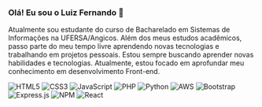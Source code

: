 ### Olá! Eu sou o Luiz Fernando 👋

Atualmente sou estudante do curso de Bacharelado em Sistemas de Informações na UFERSA/Angicos. Além dos meus estudos acadêmicos, passo parte do meu tempo livre aprendendo novas tecnologias e trabalhando em projetos pessoais. Estou sempre buscando aprender novas habilidades e tecnologias. Atualmente, estou focado em aprofundar meu conhecimento em desenvolvimento Front-end.

![HTML5](https://img.shields.io/badge/html5-%23E34F26.svg?style=for-the-badge&logo=html5&logoColor=white&style=blob)
![CSS3](https://img.shields.io/badge/css3-%231572B6.svg?style=for-the-badge&logo=css3&logoColor=white&style=blob)
![JavaScript](https://img.shields.io/badge/javascript-%23323330.svg?style=for-the-badge&logo=javascript&logoColor=%23F7DF1E&style=blob)
![PHP](https://img.shields.io/badge/php-%23777BB4.svg?style=for-the-badge&logo=php&logoColor=white&style=blob)
![Python](https://img.shields.io/badge/python-3670A0?style=for-the-badge&logo=python&logoColor=ffdd54&style=blob)
![AWS](https://img.shields.io/badge/AWS-%23FF9900.svg?style=for-the-badge&logo=amazon-aws&logoColor=white&style=blob)
![Bootstrap](https://img.shields.io/badge/bootstrap-%238511FA.svg?style=for-the-badge&logo=bootstrap&logoColor=white&style=blob)
![Express.js](https://img.shields.io/badge/express.js-%23404d59.svg?style=for-the-badge&logo=express&logoColor=%2361DAFB&style=blob)
![NPM](https://img.shields.io/badge/NPM-%23CB3837.svg?style=for-the-badge&logo=npm&logoColor=white&style=blob)
![React](https://img.shields.io/badge/react-%2320232a.svg?style=for-the-badge&logo=react&logoColor=%2361DAFB&style=blob)



<!--
**luizfernando05/luizfernando05** is a ✨ _special_ ✨ repository because its `README.md` (this file) appears on your GitHub profile.

Here are some ideas to get you started:

- 🔭 I’m currently working on ...
- 🌱 I’m currently learning ...
- 👯 I’m looking to collaborate on ...
- 🤔 I’m looking for help with ...
- 💬 Ask me about ...
- 📫 How to reach me: ...
- 😄 Pronouns: ...
- ⚡ Fun fact: ...
-->
